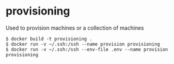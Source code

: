 # provisioning
Used to provision machines or a collection of machines


```
$ docker build -t provisioning .
$ docker run -v ~/.ssh:/ssh --name provision provisioning
$ docker run -v ~/.ssh:/ssh --env-file .env --name provision provisioning
```
